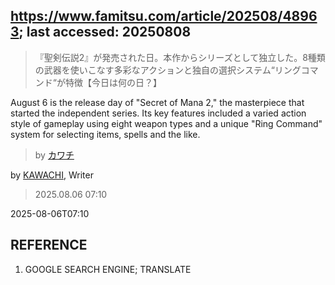 ## https://www.famitsu.com/article/202508/48963; last accessed: 20250808

> 『聖剣伝説2』が発売された日。本作からシリーズとして独立した。8種類の武器を使いこなす多彩なアクションと独自の選択システム“リングコマンド“が特徴【今日は何の日？】

August 6 is the release day of "Secret of Mana 2," the masterpiece that started the independent series. Its key features included a varied action style of gameplay using eight weapon types and a unique "Ring Command" system for selecting items, spells and the like.

> by [カワチ](https://www.famitsu.com/author/26/page/1)

by [KAWACHI](https://www.famitsu.com/author/26/page/1), Writer

> 2025.08.06 07:10

2025-08-06T07:10

## REFERENCE

1) GOOGLE SEARCH ENGINE; TRANSLATE